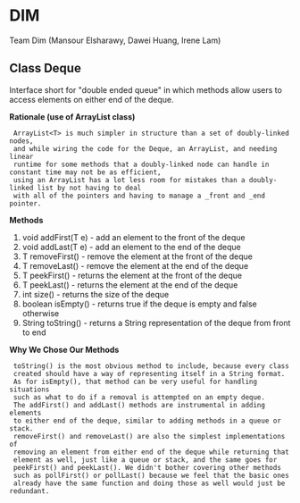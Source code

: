 # DIM
Team Dim (Mansour Elsharawy, Dawei Huang, Irene Lam)

## Class Deque
Interface short for "double ended queue" in which methods allow users to access elements on either end of the deque.

**Rationale (use of ArrayList<T> class)**

     ArrayList<T> is much simpler in structure than a set of doubly-linked nodes,
     and while wiring the code for the Deque, an ArrayList, and needing linear
     runtime for some methods that a doubly-linked node can handle in constant time may not be as efficient,
     using an ArrayList has a lot less room for mistakes than a doubly-linked list by not having to deal
     with all of the pointers and having to manage a _front and _end pointer.

**Methods**
1. void addFirst(T e) - add an element to the front of the deque
2. void addLast(T e) - add an element to the end of the deque
3. T removeFirst() - remove the element at the front of the deque
4. T removeLast() - remove the element at the end of the deque
5. T peekFirst() - returns the element at the front of the deque
6. T peekLast() - returns the element at the end of the deque
7. int size() - returns the size of the deque
8. boolean isEmpty() - returns true if the deque is empty and false otherwise
9. String toString() - returns a String representation of the deque from front to end

**Why We Chose Our Methods**

     toString() is the most obvious method to include, because every class
     created should have a way of representing itself in a String format.
     As for isEmpty(), that method can be very useful for handling situations
     such as what to do if a removal is attempted on an empty deque.
     The addFirst() and addLast() methods are instrumental in adding elements
     to either end of the deque, similar to adding methods in a queue or stack.
     removeFirst() and removeLast() are also the simplest implementations of
     removing an element from either end of the deque while returning that
     element as well, just like a queue or stack, and the same goes for
     peekFirst() and peekLast(). We didn't bother covering other methods
     such as pollFirst() or pollLast() because we feel that the basic ones
     already have the same function and doing those as well would just be redundant.
